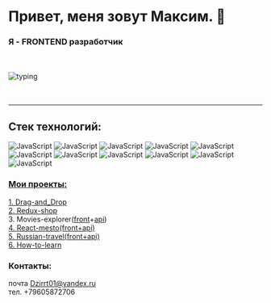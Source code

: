 # Привет, меня зовут Максим. :punch:

### Я - FRONTEND разработчик

<br></br>
![typing](https://c.tenor.com/Q5dH7srnB6EAAAAi/capoo-bug-cat.gif)
<br>
<br>
<br>

---

## Стек технологий:<br/>

![JavaScript](https://img.shields.io/badge/-JavaScript-000000?style=flat-square&logo=JavaScript)
![JavaScript](https://img.shields.io/badge/-React-red?style=flat-square&logo=React)
![JavaScript](https://img.shields.io/badge/-Redux-blue?style=flat-square&logo=Redux)
![JavaScript](https://img.shields.io/badge/-ReduxThunk-black?style=flat-square&logo=Redux)
![JavaScript](https://img.shields.io/badge/-HTML5-000000?style=flat-square&logo=HTML5)
![JavaScript](https://img.shields.io/badge/-CSS3-gray?style=flat-square&logo=appveyor)
![JavaScript](https://img.shields.io/badge/-Git-000000?style=flat-square&logo=Git)
![JavaScript](https://img.shields.io/badge/-GitHub-brown?style=flat-square&logo=GitHub)
![JavaScript](https://img.shields.io/badge/-Node.js-000000?style=flat-square&logo=Node.js)
![JavaScript](https://img.shields.io/badge/-Express-541010?style=flat-square&logo=Express)
![JavaScript](https://img.shields.io/badge/-Jest-630c70?style=flat-square&logo=Jest)

### **<u>Мои проекты:</u>**<br/>

[1. Drag-and_Drop](https://github.com/Firebird234/Drag-and-drop.git)<br/>
[2. Redux-shop](https://github.com/Firebird234/redux-shop.git)<br/> 3. Movies-explorer([front](https://github.com/Firebird234/movies-explorer-frontend.git)+[api](https://github.com/Firebird234/movies-explorer-api/tree/level-1))<br/>
[4. React-mesto(front+api)](https://github.com/Firebird234/react-mesto-api-full.git)<br/>
[5. Russian-travel(front+api)](https://github.com/Firebird234/russian-travel.git)<br/>
[6. How-to-learn](https://github.com/Firebird234/how-to-learn.git)<br/>

### Контакты:

почта Dzirrt01@yandex.ru<br>
тел. +79605872706
